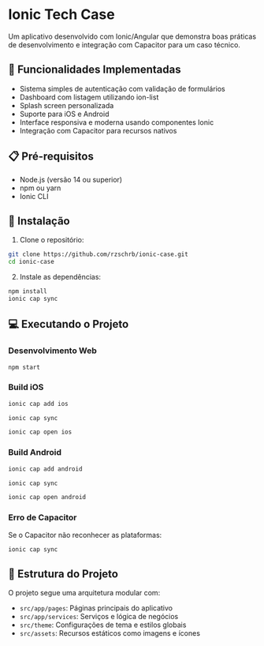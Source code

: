 # Ionic Tech Case
Um aplicativo desenvolvido com Ionic/Angular que demonstra boas práticas de desenvolvimento e integração com Capacitor para um caso técnico.

## 🚀 Funcionalidades Implementadas
- Sistema simples de autenticação com validação de formulários
- Dashboard com listagem utilizando ion-list
- Splash screen personalizada
- Suporte para iOS e Android
- Interface responsiva e moderna usando componentes Ionic
- Integração com Capacitor para recursos nativos

## 📋 Pré-requisitos
- Node.js (versão 14 ou superior)
- npm ou yarn
- Ionic CLI

## 🔧 Instalação

1. Clone o repositório:
```bash
git clone https://github.com/rzschrb/ionic-case.git
cd ionic-case
```
2. Instale as dependências:
```bash
npm install
ionic cap sync
```

## 💻 Executando o Projeto

### Desenvolvimento Web
```bash
npm start
```
### Build iOS
```bash
ionic cap add ios

ionic cap sync

ionic cap open ios
```

### Build Android
```bash
ionic cap add android

ionic cap sync

ionic cap open android
```

### Erro de Capacitor
Se o Capacitor não reconhecer as plataformas:
```bash
ionic cap sync
```

## 📱 Estrutura do Projeto

O projeto segue uma arquitetura modular com:

- `src/app/pages`: Páginas principais do aplicativo
- `src/app/services`: Serviços e lógica de negócios
- `src/theme`: Configurações de tema e estilos globais
- `src/assets`: Recursos estáticos como imagens e ícones